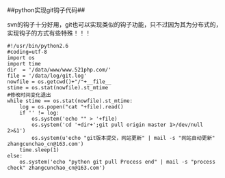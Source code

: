 ##python实现git钩子代码##

svn的钩子十分好用，git也可以实现类似的钩子功能，只不过因为其为分布式的，实现钩子的方式有些特殊！！！

	#!/usr/bin/python2.6
	#coding=utf-8
	import os
	import time
	dir  = '/data/www/www.521php.com/'
	file = '/data/log/git.log'
	nowfile = os.getcwd()+"/"+__file__
	stime = os.stat(nowfile).st_mtime
	#修改时间变化退出
	while stime == os.stat(nowfile).st_mtime:
	    log = os.popen("cat "+file).read()
	    if '' != log:
	        os.system('echo "" > '+file)
	        os.system('cd '+dir+';git pull origin master 1>/dev/null 2>&1')        
	        os.system(u'echo "git版本提交，网站更新" | mail -s "网站自动更新" zhangcunchao_cn@163.com')
	    time.sleep(1)
	else:
	    os.system('echo "python git pull Process end" | mail -s "process check" zhangcunchao_cn@163.com')